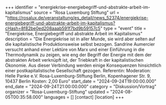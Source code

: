 +++
identifier = "energiekrise-energiebegriff-und-abstrakte-arbeit-im-kapitalismus"
source = "Rosa Luxemburg Stiftung"
url = "https://rosalux.de/veranstaltung/es_detail/news_52374/energiekrise-energiebegriff-und-abstrakte-arbeit-im-kapitalismus?cHash=8f82be0ed208aaab591f7bd9b59157c5"
type = "event"
title = "Energiekrise, Energiebegriff und abstrakte Arbeit im Kapitalismus"
description = "Die Energiekrise ist in aller Munde, sie wird aber selten auf die kapitalistische Produktionsweise selbst bezogen. Sandrine Aumercier versucht anhand einer Lektüre von Marx und einer Einführung in die Thermodynamik zu zeigen, wie eng der Begriff der Energie mit dem der abstrakten Arbeit verknüpft ist, der Triebkraft in der kapitalistischen Ökonomie. Aus dieser Verbindung werden einige Konsequenzen hinsichtlich einer postkapitalistische Gesellschaft gezogen.
Referentin: 
Moderation: 
Helle Panke e.V.  Rosa-Luxemburg-Stiftung Berlin, Kopenhagener Str. 9, 10437 Berlin
Kosten: 2,00 Euro"
start_date = "2024-09-24T19:00:00.000"
end_date = "2024-09-24T21:00:00.000"
category = "Diskussion/Vortrag"
organizer = "Rosa-Luxemburg-Stiftung"
updated = "2024-08-05T00:35:58.000"
languages = []
[contact]
[location]
+++